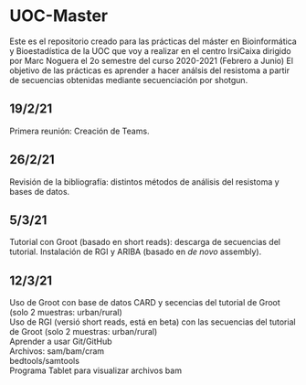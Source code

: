 # UOC-Master
Este es el repositorio creado para las prácticas del máster en Bioinformática y Bioestadística de la UOC que voy a realizar en el centro IrsiCaixa dirigido por Marc Noguera el 2o semestre del curso 2020-2021 (Febrero a Junio)
El objetivo de las prácticas es aprender a hacer análsis del resistoma a partir de secuencias obtenidas mediante secuenciación por shotgun. 

## 19/2/21
Primera reunión: Creación de Teams. 

## 26/2/21
Revisión de la bibliografía: distintos métodos de análisis del resistoma y bases de datos. 

## 5/3/21
Tutorial con Groot (basado en short reads): descarga de secuencias del tutorial. 
Instalación de RGI y ARIBA  (basado en _de novo_ assembly). 

## 12/3/21
Uso de Groot con base de datos CARD y secencias del tutorial de Groot (solo 2 muestras: urban/rural)  
Uso de RGI (versió short reads, está en beta) con las secuencias del tutorial de Groot (solo 2 muestras: urban/rural)  
Aprender a usar Git/GitHub  
Archivos: sam/bam/cram  
bedtools/samtools  
Programa Tablet para visualizar archivos bam   

